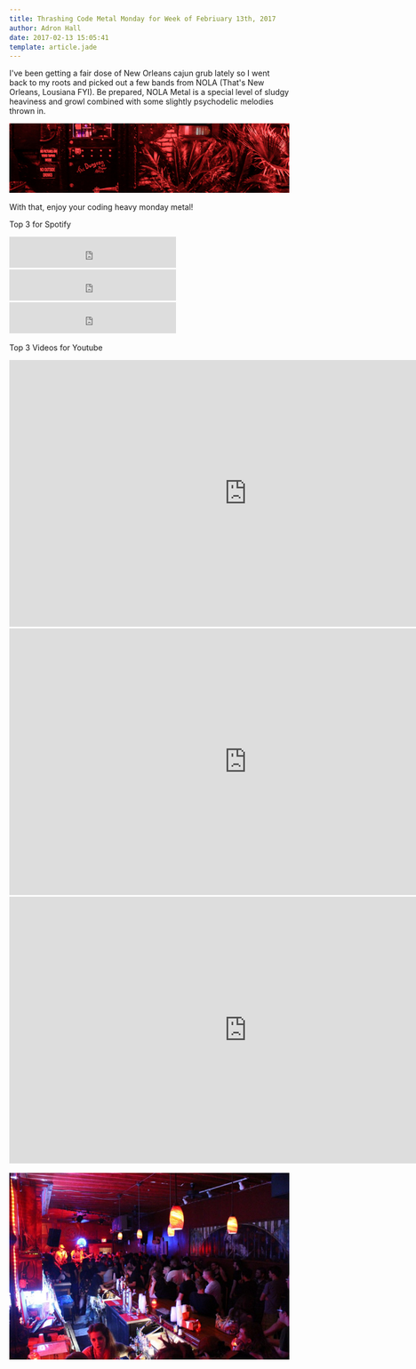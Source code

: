 ```yaml
---
title: Thrashing Code Metal Monday for Week of Febriuary 13th, 2017
author: Adron Hall
date: 2017-02-13 15:05:41
template: article.jade
---
```

I've been getting a fair dose of New Orleans cajun grub lately so I went back to my roots and picked out a few bands from NOLA (That's New Orleans, Lousiana FYI). Be prepared, NOLA Metal is a special level of sludgy heaviness and growl combined with some slightly psychodelic melodies thrown in. 

![The Dungeon](dungeon.jpg)

With that, enjoy your coding heavy monday metal! 

<span class="more"></span>

Top 3 for Spotify

<iframe width="300" height="56" src="https://embed.spotify.com/follow/1/?uri=spotify%3Aartist%3A3xtIpqzIOfQUxKce8BU4Ka&amp;size=detail&amp;theme=dark" scrolling="no" frameborder="0" style="border:none; overflow:hidden;" allowtransparency="true"></iframe>

<iframe width="300" height="56" src="https://embed.spotify.com/follow/1/?uri=spotify%3Aartist%3A1m0B9ak05G0jqDY4ACLhQu&amp;size=detail&amp;theme=dark" scrolling="no" frameborder="0" style="border:none; overflow:hidden;" allowtransparency="true"></iframe>

<iframe width="300" height="56" src="https://embed.spotify.com/follow/1/?uri=spotify%3Aartist%3A5kuYamMO00pHPdRQcAXWTl&amp;size=detail&amp;theme=dark" scrolling="no" frameborder="0" style="border:none; overflow:hidden;" allowtransparency="true"></iframe>

Top 3 Videos for Youtube

<iframe width="853" height="480" src="https://www.youtube.com/embed/AxcaIKMAJ3Y" frameborder="0" allowfullscreen></iframe>

<iframe width="853" height="480" src="https://www.youtube.com/embed/_u8rVrUDgRU" frameborder="0" allowfullscreen></iframe>

<iframe width="853" height="480" src="https://www.youtube.com/embed/TPF4vIXpAsA" frameborder="0" allowfullscreen></iframe>

![The Dungeon](dungeon2.jpg)